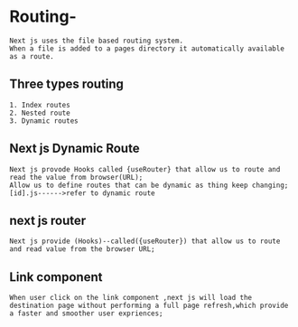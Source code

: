 # Routing-
    Next js uses the file based routing system.
    When a file is added to a pages directory it automatically available as a route.

## Three types routing 
    1. Index routes
    2. Nested route
    3. Dynamic routes
## Next js Dynamic Route
    Next js provode Hooks called {useRouter} that allow us to route and read the value from browser(URL);
    Allow us to define routes that can be dynamic as thing keep changing;
    [id].js------>refer to dynamic route

## next js router
    Next js provide (Hooks)--called({useRouter}) that allow us to route and read value from the browser URL;

## Link component 
    When user click on the link component ,next js will load the destination page without performing a full page refresh,which provide a faster and smoother user expriences;
